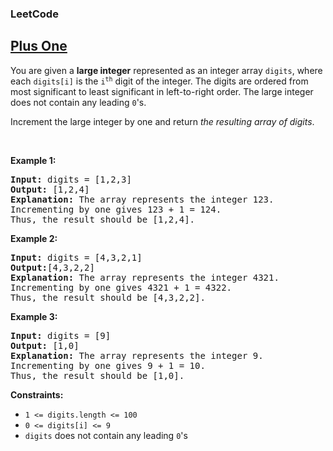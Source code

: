 <body>
    <h3>LeetCode</h3>
    <h2><a href="https://leetcode.com/problems/plus-one/description/">Plus One</a></h2> 
    <p>You are given a <strong>large integer</strong> represented as an integer array <code>digits</code>, where each <code>digits[i]</code> is the <code>i<sup>th</sup></code> digit of the integer. The digits are ordered from most significant to least significant in left-to-right order. The large integer does not contain any leading <code>0</code>'s.</p>
    <p>Increment the large integer by one and return <em>the resulting array of digits</em>.</p>

<p>&nbsp;</p>
<p><strong class="example">Example 1:</strong></p>
<pre>
<strong>Input:</strong> digits = [1,2,3]
<strong>Output:</strong> [1,2,4]
<strong>Explanation:</strong> The array represents the integer 123.
Incrementing by one gives 123 + 1 = 124.
Thus, the result should be [1,2,4].
</pre>

<p><strong class="example">Example 2:</strong></p>
<pre>
<strong>Input:</strong> digits = [4,3,2,1]
<strong>Output:</strong>[4,3,2,2]
<strong>Explanation:</strong> The array represents the integer 4321.
Incrementing by one gives 4321 + 1 = 4322.
Thus, the result should be [4,3,2,2].
</pre>

<p><strong class="example">Example 3:</strong></p>
<pre>
<strong>Input:</strong> digits = [9]
<strong>Output:</strong> [1,0]
<strong>Explanation:</strong> The array represents the integer 9.
Incrementing by one gives 9 + 1 = 10.
Thus, the result should be [1,0].
</pre>

<p><strong class="Constraints:">Constraints:</strong></p>
<ul>
    <li><code>1 <= digits.length <= 100</code></li>
    <li><code>0 <= digits[i] <= 9</code></li>
    <li><code>digits</code> does not contain any leading <code>0</code>'s</li>
</ul>

</body>
</html>
